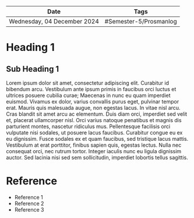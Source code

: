 | Date     | Tags         |
| -------- | ------------ |
| Wednesday, 04 December 2024 | #Semester-5/Prosmanlog|

# Heading 1
## Sub Heading 1
Lorem ipsum dolor sit amet, consectetur adipiscing elit. Curabitur id bibendum arcu. Vestibulum ante ipsum primis in faucibus orci luctus et ultrices posuere cubilia curae; Maecenas in nunc eu quam imperdiet euismod. Vivamus ex dolor, varius convallis purus eget, pulvinar tempor erat. Mauris quis malesuada augue, non egestas lacus. In vitae nisl arcu. Cras blandit sit amet arcu ac elementum. Duis diam orci, imperdiet sed velit et, placerat ullamcorper nisl. Orci varius natoque penatibus et magnis dis parturient montes, nascetur ridiculus mus. Pellentesque facilisis orci vulputate nisi sodales, ut posuere lacus faucibus. Curabitur congue eu ex eu dignissim. Fusce sodales ex et quam faucibus, sed tristique lacus mattis. Vestibulum at erat porttitor, finibus sapien quis, egestas lectus. Nulla nec consequat orci, nec rutrum tortor. Integer iaculis nunc eu ligula dignissim auctor. Sed lacinia nisi sed sem sollicitudin, imperdiet lobortis tellus sagittis.

# Reference
- Reference 1
- Reference 2
- Reference 3

